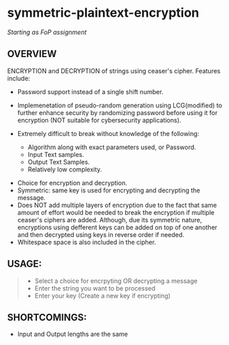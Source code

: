 # symmetric-plaintext-encryption
*Starting as FoP assignment*
## OVERVIEW
ENCRYPTION and DECRYPTION of strings using ceaser's cipher. Features include:<br>

* Password support instead of a single shift number.
* Implemenetation of pseudo-random generation using LCG(modified) to further enhance security by randomizing password before using it for encryption (NOT suitable for cybersecurity applications).
* Extremely difficult to break without knowledge of the following:
	
	- Algorithm along with exact parameters used, or Password.
	- Input Text samples.
	- Output Text Samples.
	- Relatively low complexity.
		
- Choice for encryption and decryption.
- Symmetric: same key is used for encrypting and decrypting the message.
- Does NOT add multiple layers of encryption due to the fact that same amount of effort would be needed to break the encryption if multiple ceaser's ciphers are added. Although, due its symmetric nature, encryptions using defferent keys can be added on top of one another and then decrypted using keys in reverse order if needed.
- Whitespace space is also included in the cipher.
	
## USAGE:
> - Select a choice for encrpyting OR decrypting a message
> - Enter the string you want to be processed
> - Enter your key (Create a new key if encrypting)
## SHORTCOMINGS:
- Input and Output lengths are the same
